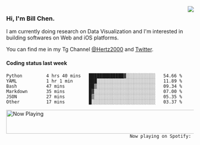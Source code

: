 <img  align="right" src="https://github-readme-stats.vercel.app/api?username=BillChen2k&show_icons=false&count_private=true&hide_title=true">

### Hi, I'm Bill Chen.

I am currently doing research on Data Visualization and I'm interested in building softwares on Web and iOS platforms.

You can find me in my Tg Channel [@Hertz2000](https://t.me/Hertz2000) and [Twitter](https://twitter.com/billchen2k).

#### Coding status last week

<!--START_SECTION:waka-->

```text
Python         4 hrs 40 mins   █████████████▓░░░░░░░░░░░   54.66 %
YAML           1 hr 1 min      ███░░░░░░░░░░░░░░░░░░░░░░   11.89 %
Bash           47 mins         ██▒░░░░░░░░░░░░░░░░░░░░░░   09.34 %
Markdown       35 mins         █▓░░░░░░░░░░░░░░░░░░░░░░░   07.00 %
JSON           27 mins         █▒░░░░░░░░░░░░░░░░░░░░░░░   05.35 %
Other          17 mins         █░░░░░░░░░░░░░░░░░░░░░░░░   03.37 %
```

<!--END_SECTION:waka-->


<div>
<a href="https://spotify-now-playing.billchen2k.vercel.app/now-playing?open">
   <img align="right" src="https://spotify-now-playing.billchen2k.vercel.app/now-playing" width="540" height="64" alt="Now Playing">
</a>
</div>

<div>
<p align="right"><code>Now playing on Spotify: </code></p>
</div>

<!--
**BillChen2K/BillChen2K** is a ✨ _special_ ✨ repository because its `README.md` (this file) appears on your GitHub profile.

Here are some ideas to get you started:

- 🔭 I’m currently working on ...
- 🌱 I’m currently learning ...
- 👯 I’m looking to collaborate on ...
- 🤔 I’m looking for help with ...
- 💬 Ask me about ...
- 📫 How to reach me: ...
- 😄 Pronouns: ...
- ⚡ Fun fact: ...
-->

